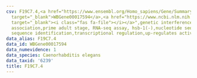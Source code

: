 ```yaml
---
csv: F19C7.4,<a href="https://www.ensembl.org/Homo_sapiens/Gene/Summary?db=core;g=WBGene00017594"
  target="_blank">WBGene00017594</a>,<a href="https://www.ncbi.nlm.nih.gov/pubmed/30894454"
  target="_blank"><i class="fas fa-file"></i></a>",genetic interference,functional
  association,prime adult stage, RNA-seq assay, hsb-1(-),nucleotide sequence identification,nucleotide
  sequence identification,transcriptional regulation,up-regulates activity
data_alias: F19C7.4
data_id: WBGene00017594
data_numevidence: 1
data_species: Caenorhabditis elegans
data_taxid: '6239'
title: F19C7.4
---
```

